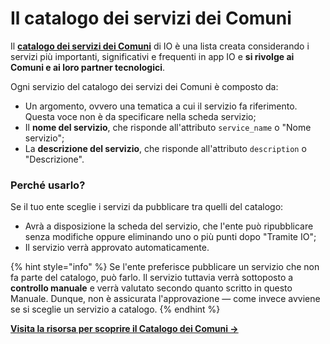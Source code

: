 # Il catalogo dei servizi dei Comuni

Il [**catalogo dei servizi dei Comuni**](https://docs.pagopa.it/v1.0-catalogo-dei-servizi/) di IO è una lista creata considerando i servizi più importanti, significativi e frequenti in app IO e **si rivolge ai Comuni e ai loro partner tecnologici**.&#x20;

Ogni servizio del catalogo dei servizi dei Comuni è composto da:

* Un argomento, ovvero una tematica a cui il servizio fa riferimento. Questa voce non è da specificare nella scheda servizio;
* Il **nome del servizio**, che risponde all'attributo `service_name` o "Nome servizio";
* La **descrizione del servizio**, che risponde all'attributo `description` o "Descrizione".

### Perché usarlo?&#x20;

Se il tuo ente sceglie i servizi da pubblicare tra quelli del catalogo:&#x20;

* Avrà a disposizione la scheda del servizio, che l'ente può ripubblicare senza modifiche oppure eliminando uno o più punti dopo "Tramite IO";&#x20;
* Il servizio verrà approvato automaticamente.

{% hint style="info" %}
Se l'ente preferisce pubblicare un servizio che non fa parte del catalogo, può farlo. Il servizio tuttavia verrà sottoposto a **controllo manuale** e verrà valutato secondo quanto scritto in questo Manuale. Dunque, non è assicurata l'approvazione — come invece avviene se si sceglie un servizio a catalogo.
{% endhint %}

[**Visita la risorsa per scoprire il Catalogo dei Comuni ->**](https://docs.pagopa.it/v1.0-catalogo-dei-servizi)
